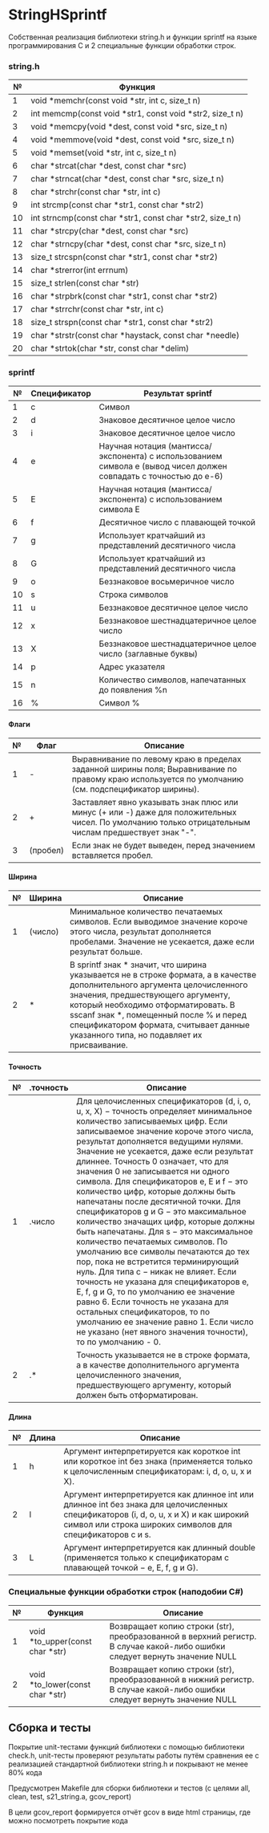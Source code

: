 # StringHSprintf

Собственная реализация библиотеки string.h и функции sprintf на языке программирования С и 2 специальные функции обработки строк.

### string.h
| № | Функция |
| ------ | ------ |
| 1 | void *memchr(const void *str, int c, size_t n) |
| 2 | int memcmp(const void *str1, const void *str2, size_t n) |
| 3 | void *memcpy(void *dest, const void *src, size_t n) |
| 4 | void *memmove(void *dest, const void *src, size_t n) |
| 5 | void *memset(void *str, int c, size_t n) |
| 6 | char *strcat(char *dest, const char *src) |
| 7 | char *strncat(char *dest, const char *src, size_t n) |
| 8  | char *strchr(const char *str, int c) |
| 9 | int strcmp(const char *str1, const char *str2) |
| 10 | int strncmp(const char *str1, const char *str2, size_t n) |
| 11 | char *strcpy(char *dest, const char *src) |
| 12 | char *strncpy(char *dest, const char *src, size_t n) |
| 13 | size_t strcspn(const char *str1, const char *str2) |
| 14 | char *strerror(int errnum) |
| 15 | size_t strlen(const char *str) |
| 16 | char *strpbrk(const char *str1, const char *str2) |
| 17 | char *strrchr(const char *str, int c) |
| 18 | size_t strspn(const char *str1, const char *str2) |
| 19 | char *strstr(const char *haystack, const char *needle) |
| 20 | char *strtok(char *str, const char *delim) |

### sprintf
 
| № | Спецификатор | Результат sprintf |
| --- | --- | --- |
| 1 | c | Символ | Символ |
| 2 | d | Знаковое десятичное целое число |
| 3 | i | Знаковое десятичное целое число |
| 4 | e | Научная нотация (мантисса/экспонента) с использованием символа e (вывод чисел должен совпадать с точностью до e-6) |
| 5 | E | Научная нотация (мантисса/экспонента) с использованием символа Е |
| 6 | f | Десятичное число с плавающей точкой | 
| 7 | g | Использует кратчайший из представлений десятичного числа |
| 8 | G | Использует кратчайший из представлений десятичного числа |
| 9 | o | Беззнаковое восьмеричное число |
| 10 | s | Строка символов |
| 11 | u | Беззнаковое десятичное целое число |
| 12 | x | Беззнаковое шестнадцатеричное целое число | 
| 13 | X | Беззнаковое шестнадцатеричное целое число (заглавные буквы) |
| 14 | p | Адрес указателя |
| 15 | n | Количество символов, напечатанных до появления %n |
| 16 | % | Символ % |

#### Флаги

| № | Флаг | Описание |
| --- | --- | --- |
| 1 | - | Выравнивание по левому краю в пределах заданной ширины поля; Выравнивание по правому краю используется по умолчанию (см. подспецификатор ширины). |
| 2 | + | Заставляет явно указывать знак плюс или минус (+ или -) даже для положительных чисел. По умолчанию только отрицательным числам предшествует знак "-". |
| 3 | (пробел) | Если знак не будет выведен, перед значением вставляется пробел. |

#### Ширина

| № | Ширина | Описание |
| --- | --- | --- |
| 1	| (число) | Минимальное количество печатаемых символов. Если выводимое значение короче этого числа, результат дополняется пробелами. Значение не усекается, даже если результат больше. |
| 2 | * | В sprintf знак * значит, что ширина указывается не в строке формата, а в качестве дополнительного аргумента целочисленного значения, предшествующего аргументу, который необходимо отформатировать. В sscanf знак *, помещенный после % и перед спецификатором формата, считывает данные указанного типа, но подавляет их присваивание. |

#### Точность

| № | .точность | Описание |
| --- | --- | --- |
| 1	| .число | Для целочисленных спецификаторов (d, i, o, u, x, X) − точность определяет минимальное количество записываемых цифр. Если записываемое значение короче этого числа, результат дополняется ведущими нулями. Значение не усекается, даже если результат длиннее. Точность 0 означает, что для значения 0 не записывается ни одного символа. Для спецификаторов e, E и f − это количество цифр, которые должны быть напечатаны после десятичной точки. Для спецификаторов g и G − это максимальное количество значащих цифр, которые должны быть напечатаны. Для s − это максимальное количество печатаемых символов. По умолчанию все символы печатаются до тех пор, пока не встретится терминирующий нуль. Для типа с − никак не влияет. Если точность не указана для спецификаторов e, E, f, g и G, то по умолчанию ее значение равно 6. Если точность не указана для остальных спецификаторов, то по умолчанию ее значение равно 1. Если число не указано (нет явного значения точности), то по умолчанию - 0. |
| 2	| .* | Точность указывается не в строке формата, а в качестве дополнительного аргумента целочисленного значения, предшествующего аргументу, который должен быть отформатирован. |

#### Длина

| № | Длина | Описание |
| --- | --- | --- |
| 1 | h | Аргумент интерпретируется как короткое int или короткое int без знака (применяется только к целочисленным спецификаторам: i, d, o, u, x и X). |
| 2 | l | Аргумент интерпретируется как длинное int или длинное int без знака для целочисленных спецификаторов (i, d, o, u, x и X) и как широкий символ или строка широких символов для спецификаторов c и s. |
| 3 | L | Аргумент интерпретируется как длинный double (применяется только к спецификаторам с плавающей точкой − e, E, f, g и G). |

### Специальные функции обработки строк (наподобии C#)

| № | Функция | Описание |
| ------ | ------ | ------ |
| 1 | void *to_upper(const char *str) | Возвращает копию строки (str), преобразованной в верхний регистр. В случае какой-либо ошибки следует вернуть значение NULL |
| 2 | void *to_lower(const char *str) | Возвращает копию строки (str), преобразованной в нижний регистр. В случае какой-либо ошибки следует вернуть значение NULL |

## Сборка и тесты

Покрытие unit-тестами функций библиотеки c помощью библиотеки check.h, unit-тесты проверяют результаты работы путём сравнения ее с реализацией стандартной библиотеки string.h и покрывают не менее 80% кода

Предусмотрен Makefile для сборки библиотеки и тестов (с целями all, clean, test, s21_string.a, gcov_report)

В цели gcov_report формируется отчёт gcov в виде html страницы, где можно посмотреть покрытие кода

